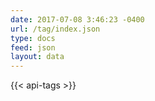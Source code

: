 ```yaml
---
date: 2017-07-08 3:46:23 -0400
url: /tag/index.json
type: docs
feed: json
layout: data
---
```

{{< api-tags >}}
